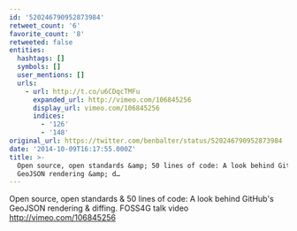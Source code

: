 ```yaml
---
id: '520246790952873984'
retweet_count: '6'
favorite_count: '8'
retweeted: false
entities:
  hashtags: []
  symbols: []
  user_mentions: []
  urls:
    - url: http://t.co/u6CDqcTMFu
      expanded_url: http://vimeo.com/106845256
      display_url: vimeo.com/106845256
      indices:
        - '126'
        - '148'
original_url: https://twitter.com/benbalter/status/520246790952873984
date: '2014-10-09T16:17:55.000Z'
title: >-
  Open source, open standards &amp; 50 lines of code: A look behind GitHub's
  GeoJSON rendering &amp; d…
---
```


Open source, open standards &amp; 50 lines of code: A look behind GitHub's GeoJSON rendering &amp; diffing. FOSS4G talk video http://vimeo.com/106845256